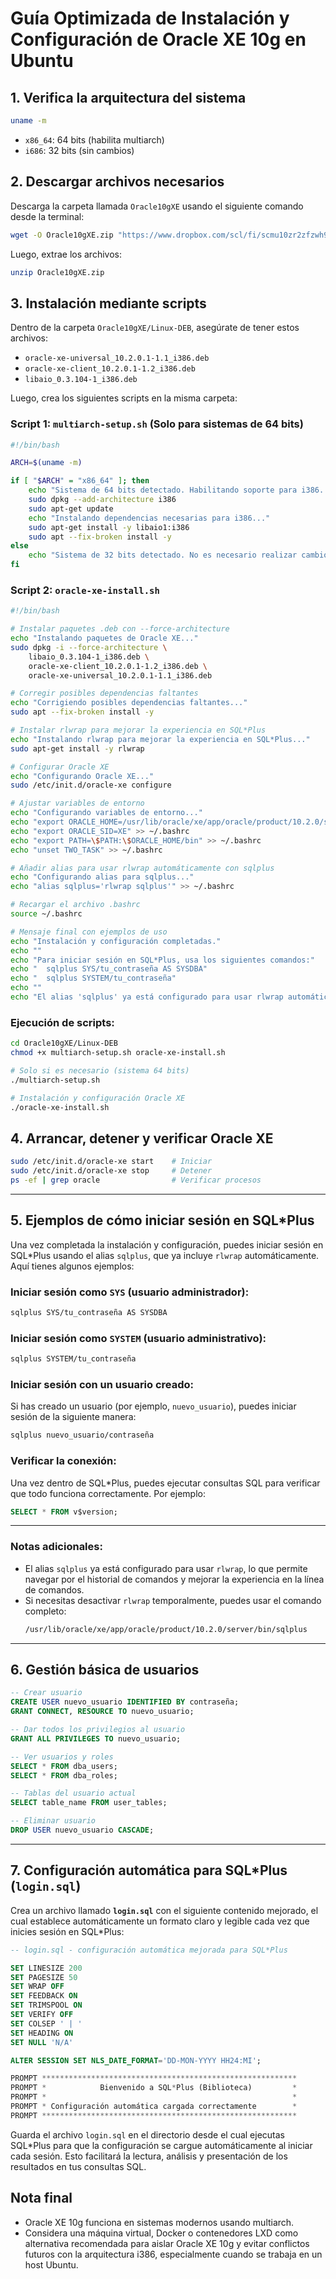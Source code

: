# Guía Optimizada de Instalación y Configuración de Oracle XE 10g en Ubuntu

## 1. Verifica la arquitectura del sistema

```bash
uname -m
```
- `x86_64`: 64 bits (habilita multiarch)
- `i686`: 32 bits (sin cambios)

## 2. Descargar archivos necesarios

Descarga la carpeta llamada `Oracle10gXE` usando el siguiente comando desde la terminal:

```bash
wget -O Oracle10gXE.zip "https://www.dropbox.com/scl/fi/scmu10zr2zfzwh9mkje6z/Oracle10gXE.zip?rlkey=xyl0606by1fjw5jy7rpv4qszk&st=cr718ejs&dl=1"
```

Luego, extrae los archivos:

```bash
unzip Oracle10gXE.zip
```

## 3. Instalación mediante scripts

Dentro de la carpeta `Oracle10gXE/Linux-DEB`, asegúrate de tener estos archivos:
- `oracle-xe-universal_10.2.0.1-1.1_i386.deb`
- `oracle-xe-client_10.2.0.1-1.2_i386.deb`
- `libaio_0.3.104-1_i386.deb`

Luego, crea los siguientes scripts en la misma carpeta:

### Script 1: `multiarch-setup.sh` (Solo para sistemas de 64 bits)

```bash
#!/bin/bash

ARCH=$(uname -m)

if [ "$ARCH" = "x86_64" ]; then
    echo "Sistema de 64 bits detectado. Habilitando soporte para i386..."
    sudo dpkg --add-architecture i386
    sudo apt-get update
    echo "Instalando dependencias necesarias para i386..."
    sudo apt-get install -y libaio1:i386
    sudo apt --fix-broken install -y
else
    echo "Sistema de 32 bits detectado. No es necesario realizar cambios adicionales."
fi
```

### Script 2: `oracle-xe-install.sh`

```bash
#!/bin/bash

# Instalar paquetes .deb con --force-architecture
echo "Instalando paquetes de Oracle XE..."
sudo dpkg -i --force-architecture \
    libaio_0.3.104-1_i386.deb \
    oracle-xe-client_10.2.0.1-1.2_i386.deb \
    oracle-xe-universal_10.2.0.1-1.1_i386.deb

# Corregir posibles dependencias faltantes
echo "Corrigiendo posibles dependencias faltantes..."
sudo apt --fix-broken install -y

# Instalar rlwrap para mejorar la experiencia en SQL*Plus
echo "Instalando rlwrap para mejorar la experiencia en SQL*Plus..."
sudo apt-get install -y rlwrap

# Configurar Oracle XE
echo "Configurando Oracle XE..."
sudo /etc/init.d/oracle-xe configure

# Ajustar variables de entorno
echo "Configurando variables de entorno..."
echo "export ORACLE_HOME=/usr/lib/oracle/xe/app/oracle/product/10.2.0/server" >> ~/.bashrc
echo "export ORACLE_SID=XE" >> ~/.bashrc
echo "export PATH=\$PATH:\$ORACLE_HOME/bin" >> ~/.bashrc
echo "unset TWO_TASK" >> ~/.bashrc

# Añadir alias para usar rlwrap automáticamente con sqlplus
echo "Configurando alias para sqlplus..."
echo "alias sqlplus='rlwrap sqlplus'" >> ~/.bashrc

# Recargar el archivo .bashrc
source ~/.bashrc

# Mensaje final con ejemplos de uso
echo "Instalación y configuración completadas."
echo ""
echo "Para iniciar sesión en SQL*Plus, usa los siguientes comandos:"
echo "  sqlplus SYS/tu_contraseña AS SYSDBA"
echo "  sqlplus SYSTEM/tu_contraseña"
echo ""
echo "El alias 'sqlplus' ya está configurado para usar rlwrap automáticamente."
```

### Ejecución de scripts:

```bash
cd Oracle10gXE/Linux-DEB
chmod +x multiarch-setup.sh oracle-xe-install.sh

# Solo si es necesario (sistema 64 bits)
./multiarch-setup.sh

# Instalación y configuración Oracle XE
./oracle-xe-install.sh
```

## 4. Arrancar, detener y verificar Oracle XE

```bash
sudo /etc/init.d/oracle-xe start    # Iniciar
sudo /etc/init.d/oracle-xe stop     # Detener
ps -ef | grep oracle                # Verificar procesos
```

---

## 5. Ejemplos de cómo iniciar sesión en SQL*Plus

Una vez completada la instalación y configuración, puedes iniciar sesión en SQL*Plus usando el alias `sqlplus`, que ya incluye `rlwrap` automáticamente. Aquí tienes algunos ejemplos:

### Iniciar sesión como `SYS` (usuario administrador):
```bash
sqlplus SYS/tu_contraseña AS SYSDBA
```

### Iniciar sesión como `SYSTEM` (usuario administrativo):
```bash
sqlplus SYSTEM/tu_contraseña
```

### Iniciar sesión con un usuario creado:
Si has creado un usuario (por ejemplo, `nuevo_usuario`), puedes iniciar sesión de la siguiente manera:
```bash
sqlplus nuevo_usuario/contraseña
```

### Verificar la conexión:
Una vez dentro de SQL*Plus, puedes ejecutar consultas SQL para verificar que todo funciona correctamente. Por ejemplo:
```sql
SELECT * FROM v$version;
```

---

### Notas adicionales:
- El alias `sqlplus` ya está configurado para usar `rlwrap`, lo que permite navegar por el historial de comandos y mejorar la experiencia en la línea de comandos.
- Si necesitas desactivar `rlwrap` temporalmente, puedes usar el comando completo:
  ```bash
  /usr/lib/oracle/xe/app/oracle/product/10.2.0/server/bin/sqlplus
  ```

---

## 6. Gestión básica de usuarios

```sql
-- Crear usuario
CREATE USER nuevo_usuario IDENTIFIED BY contraseña;
GRANT CONNECT, RESOURCE TO nuevo_usuario;

-- Dar todos los privilegios al usuario
GRANT ALL PRIVILEGES TO nuevo_usuario;

-- Ver usuarios y roles
SELECT * FROM dba_users;
SELECT * FROM dba_roles;

-- Tablas del usuario actual
SELECT table_name FROM user_tables;

-- Eliminar usuario
DROP USER nuevo_usuario CASCADE;
```

---

## 7. Configuración automática para SQL*Plus (`login.sql`)

Crea un archivo llamado **`login.sql`** con el siguiente contenido mejorado, el cual establece automáticamente un formato claro y legible cada vez que inicies sesión en SQL*Plus:

```sql
-- login.sql - configuración automática mejorada para SQL*Plus

SET LINESIZE 200
SET PAGESIZE 50
SET WRAP OFF
SET FEEDBACK ON
SET TRIMSPOOL ON
SET VERIFY OFF
SET COLSEP ' | '
SET HEADING ON
SET NULL 'N/A'

ALTER SESSION SET NLS_DATE_FORMAT='DD-MON-YYYY HH24:MI';

PROMPT *********************************************************
PROMPT *            Bienvenido a SQL*Plus (Biblioteca)         *
PROMPT *                                                       *
PROMPT * Configuración automática cargada correctamente        *
PROMPT *********************************************************
```

Guarda el archivo `login.sql` en el directorio desde el cual ejecutas SQL*Plus para que la configuración se cargue automáticamente al iniciar cada sesión. Esto facilitará la lectura, análisis y presentación de los resultados en tus consultas SQL.

## Nota final
- Oracle XE 10g funciona en sistemas modernos usando multiarch.
- Considera una máquina virtual, Docker o contenedores LXD como alternativa recomendada para aislar Oracle XE 10g y evitar conflictos futuros con la arquitectura i386, especialmente cuando se trabaja en un host Ubuntu.

